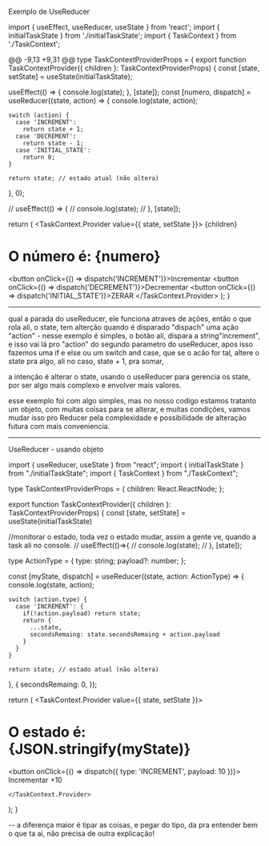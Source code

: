 Exemplo de UseReducer

import { useEffect, useReducer, useState } from 'react';
import { initialTaskState } from './initialTaskState';
import { TaskContext } from './TaskContext';

@@ -9,13 +9,31 @@ type TaskContextProviderProps = {
export function TaskContextProvider({ children }: TaskContextProviderProps) {
  const [state, setState] = useState(initialTaskState);

  useEffect(() => {
    console.log(state);
  }, [state]);
  const [numero, dispatch] = useReducer((state, action) => {
    console.log(state, action);

    switch (action) {
      case 'INCREMENT':
        return state + 1;
      case 'DECREMENT':
        return state - 1;
      case 'INITIAL_STATE':
        return 0;
    }

    return state; // estado atual (não altera)
  }, 0);

  // useEffect(() => {
  //   console.log(state);
  // }, [state]);

  return (
    <TaskContext.Provider value={{ state, setState }}>
      {children}
      <h1>O número é: {numero}</h1>
      <button onClick={() => dispatch('INCREMENT')}>Incrementar</button>
      <button onClick={() => dispatch('DECREMENT')}>Decrementar</button>
      <button onClick={() => dispatch('INITIAL_STATE')}>ZERAR</button>
    </TaskContext.Provider>
  );
}

-----
qual a parada do useReducer, ele funciona atraves de ações,
então o que rola ali, o state, tem alterção quando é disparado "dispach" uma ação "action" - 
nesse exemplo é simples, o botão ali, dispara a string"increment", e isso vai lá pro "action" do segundo parametro do useReducer, apos isso fazemos uma if e else ou um switch and case, que se o acão for tal, altere o state pra algo, ali no caso, state + 1, pra somar,

a intenção é alterar o state, usando o useReducer para gerencia os state, por ser algo mais complexo e envolver mais valores.

esse exemplo foi com algo simples, mas no nosso codigo estamos tratanto um objeto, com muitas coisas para se alterar, e muitas condições, vamos mudar isso pro Reducer pela complexidade e possibilidade de alteração futura com mais conveniencia.



--------------
UseReducer  - usando objeto

import { useReducer, useState } from "react";
import { initialTaskState } from "./initialTaskState";
import { TaskContext } from "./TaskContext";

type TaskContextProviderProps = {
  children: React.ReactNode;
};

export function TaskContextProvider({ children }: TaskContextProviderProps) {
  const [state, setState] = useState(initialTaskState)

  //monitorar o estado, toda vez o estado mudar, assim a gente ve, quando a task ali no console.
  // useEffect(()=>{
  // console.log(state);
  // }, [state]);

  type ActionType = {
    type: string;
    payload?: number;
  };


  const [myState, dispatch] = useReducer((state, action: ActionType) => {
    console.log(state, action);

    switch (action.type) {
      case 'INCREMENT': {
        if(!action.payload) return state;
        return {
          ...state,
          secondsRemaing: state.secondsRemaing + action.payload
        }
      }
    }

    return state; // estado atual (não altera)
  }, {
    secondsRemaing: 0,
  });


  return (
    <TaskContext.Provider value={{ state, setState }}>
      <h1>O estado é: {JSON.stringify(myState)}</h1>
      <button onClick={() => dispatch({ type: 'INCREMENT', payload: 10 })}>
        Incrementar +10
      </button>


    </TaskContext.Provider>
  );
}

--
a diferença maior é tipar as coisas, e pegar do tipo, da pra entender bem o que ta ai, não precisa de outra explicação!
